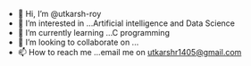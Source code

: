 - 👋 Hi, I’m @utkarsh-roy
- 👀 I’m interested in ...Artificial intelligence and Data Science
- 🌱 I’m currently learning ...C programming
- 💞️ I’m looking to collaborate on ...
- 📫 How to reach me ...email me on utkarshr1405@gmail.com

<!---
utkarsh-roy/utkarsh-roy is a ✨ special ✨ repository because its `README.md` (this file) appears on your GitHub profile.
You can click the Preview link to take a look at your changes.
--->
